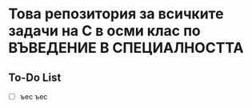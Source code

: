 # Това репозитория за всичките задачи на C в осми клас по ВЪВЕДЕНИЕ В СПЕЦИАЛНОСТТА

## To-Do List

- [ ] ъес ъес
